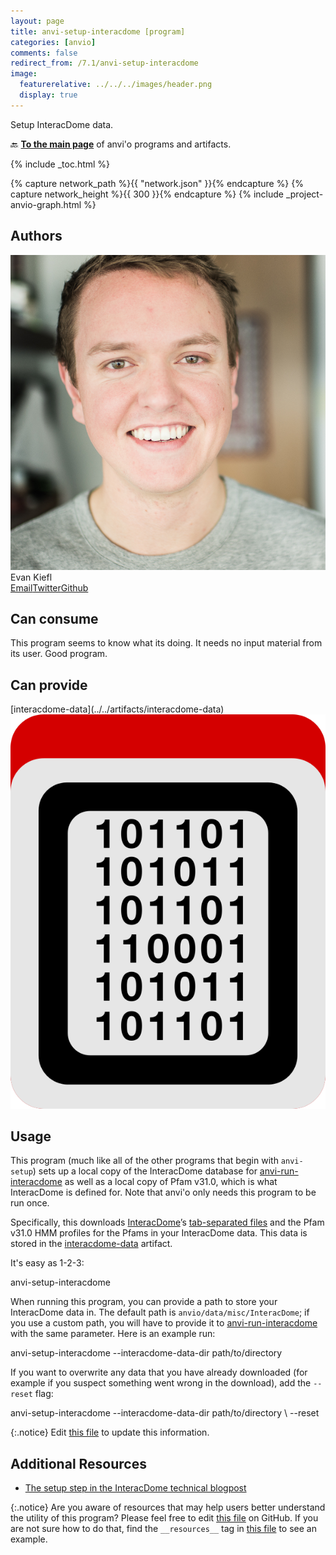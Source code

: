 ```yaml
---
layout: page
title: anvi-setup-interacdome [program]
categories: [anvio]
comments: false
redirect_from: /7.1/anvi-setup-interacdome
image:
  featurerelative: ../../../images/header.png
  display: true
---
```


Setup InteracDome data.

🔙 **[To the main page](../../)** of anvi'o programs and artifacts.


{% include _toc.html %}
<div id="svg" class="subnetwork"></div>
{% capture network_path %}{{ "network.json" }}{% endcapture %}
{% capture network_height %}{{ 300 }}{% endcapture %}
{% include _project-anvio-graph.html %}


## Authors

<div class="anvio-person"><div class="anvio-person-info"><div class="anvio-person-photo"><img class="anvio-person-photo-img" src="../../images/authors/ekiefl.jpg" /></div><div class="anvio-person-info-box"><span class="anvio-person-name">Evan Kiefl</span><div class="anvio-person-social-box"><a href="mailto:kiefl.evan@gmail.com" class="person-social" target="_blank"><i class="fa fa-fw fa-envelope-square"></i>Email</a><a href="http://twitter.com/evankiefl" class="person-social" target="_blank"><i class="fa fa-fw fa-twitter-square"></i>Twitter</a><a href="http://github.com/ekiefl" class="person-social" target="_blank"><i class="fa fa-fw fa-github"></i>Github</a></div></div></div></div>



## Can consume


This program seems to know what its doing. It needs no input material from its user. Good program.


## Can provide


<p style="text-align: left" markdown="1"><span class="artifact-p">[interacdome-data](../../artifacts/interacdome-data) <img src="../../images/icons/DATA.png" class="artifact-icon-mini" /></span></p>


## Usage



This program (much like all of the other programs that begin with `anvi-setup`) sets up a local copy of the InteracDome database for <span class="artifact-n">[anvi-run-interacdome](/software/anvio/help/7.1/programs/anvi-run-interacdome)</span> as well as a local copy of Pfam v31.0, which is what InteracDome is defined for. Note that anvi'o only needs this program to be run once.


Specifically, this downloads [InteracDome](https://interacdome.princeton.edu/)’s [tab-separated files](https://interacdome.princeton.edu/#tab-6136-4) and the Pfam v31.0 HMM profiles for the Pfams in your InteracDome data. This data is stored in the <span class="artifact-n">[interacdome-data](/software/anvio/help/7.1/artifacts/interacdome-data)</span> artifact. 


It's easy as 1-2-3:

<div class="codeblock" markdown="1">
anvi&#45;setup&#45;interacdome
</div>

When running this program, you can provide a path to store your InteracDome data in. The default path is `anvio/data/misc/InteracDome`; if you use a custom path, you will have to provide it to <span class="artifact-n">[anvi-run-interacdome](/software/anvio/help/7.1/programs/anvi-run-interacdome)</span> with the same parameter. Here is an example run: 


<div class="codeblock" markdown="1">
anvi&#45;setup&#45;interacdome &#45;&#45;interacdome&#45;data&#45;dir path/to/directory 
</div>

If you want to overwrite any data that you have already downloaded (for example if you suspect something went wrong in the download), add the `--reset` flag: 

<div class="codeblock" markdown="1">
anvi&#45;setup&#45;interacdome  &#45;&#45;interacdome&#45;data&#45;dir path/to/directory \ 
                        &#45;&#45;reset
</div>



{:.notice}
Edit [this file](https://github.com/merenlab/anvio/tree/master/anvio/docs/programs/anvi-setup-interacdome.md) to update this information.


## Additional Resources


* [The setup step in the InteracDome technical blogpost](http://merenlab.org/2020/07/22/interacdome/#anvi-setup-interacdome)


{:.notice}
Are you aware of resources that may help users better understand the utility of this program? Please feel free to edit [this file](https://github.com/merenlab/anvio/tree/master/bin/anvi-setup-interacdome) on GitHub. If you are not sure how to do that, find the `__resources__` tag in [this file](https://github.com/merenlab/anvio/blob/master/bin/anvi-interactive) to see an example.
